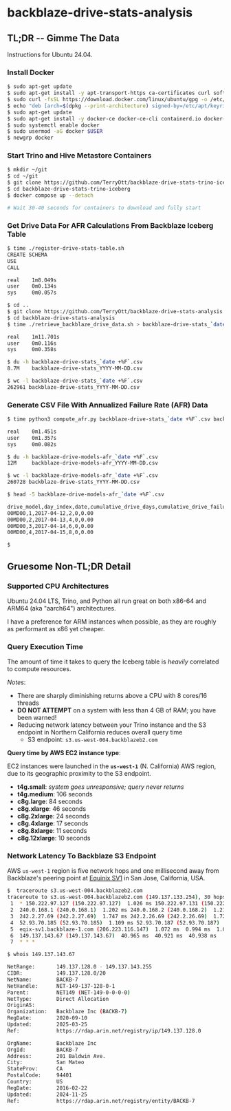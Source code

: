 # backblaze-drive-stats-analysis

## TL;DR -- Gimme The Data

Instructions for Ubuntu 24.04.

### Install Docker 

```bash
$ sudo apt-get update
$ sudo apt-get install -y apt-transport-https ca-certificates curl software-properties-common
$ sudo curl -fsSL https://download.docker.com/linux/ubuntu/gpg -o /etc/apt/keyrings/docker.asc
$ echo "deb [arch=$(dpkg --print-architecture) signed-by=/etc/apt/keyrings/docker.asc] https://download.docker.com/linux/ubuntu $(. /etc/os-release && echo "$VERSION_CODENAME") stable" | sudo tee /etc/apt/sources.list.d/docker.list > /dev/null
$ sudo apt-get update
$ sudo apt-get install -y docker-ce docker-ce-cli containerd.io docker-buildx-plugin docker-compose-plugin
$ sudo systemctl enable docker
$ sudo usermod -aG docker $USER
$ newgrp docker
```

### Start Trino and Hive Metastore Containers

```bash
$ mkdir ~/git
$ cd ~/git
$ git clone https://github.com/TerryOtt/backblaze-drive-stats-trino-iceberg.git
$ cd backblaze-drive-stats-trino-iceberg
$ docker compose up --detach

# Wait 30-40 seconds for containers to download and fully start
```

### Get Drive Data For AFR Calculations From Backblaze Iceberg Table

```bash
$ time ./register-drive-stats-table.sh
CREATE SCHEMA
USE
CALL

real    1m8.049s
user    0m0.134s
sys     0m0.057s

$ cd ..
$ git clone https://github.com/TerryOtt/backblaze-drive-stats-analysis.git
$ cd backblaze-drive-stats-analysis
$ time ./retrieve_backblaze_drive_data.sh > backblaze-drive-stats_`date +%F`.csv

real    1m11.701s
user    0m0.116s
sys     0m0.358s

$ du -h backblaze-drive-stats_`date +%F`.csv
8.7M    backblaze-drive-stats_YYYY-MM-DD.csv

$ wc -l backblaze-drive-stats_`date +%F`.csv
262961 backblaze-drive-stats_YYYY-MM-DD.csv
```

### Generate CSV File With Annualized Failure Rate (AFR) Data

```bash
$ time python3 compute_afr.py backblaze-drive-stats_`date +%F`.csv backblaze-drive-models-afr_`date +%F`.csv

real    0m1.451s
user    0m1.357s
sys     0m0.082s

$ du -h backblaze-drive-models-afr_`date +%F`.csv
12M     backblaze-drive-models-afr_YYYY-MM-DD.csv

$ wc -l backblaze-drive-models-afr_`date +%F`.csv
260728 backblaze-drive-stats_YYYY-MM-DD.csv

$ head -5 backblaze-drive-models-afr_`date +%F`.csv

drive_model,day_index,date,cumulative_drive_days,cumulative_drive_failures,annualized_failure_rate_percent
00MD00,1,2017-04-12,2,0,0.00
00MD00,2,2017-04-13,4,0,0.00
00MD00,3,2017-04-14,6,0,0.00
00MD00,4,2017-04-15,8,0,0.00

$
```

## Gruesome Non-TL;DR Detail

### Supported CPU Architectures

Ubuntu 24.04 LTS, Trino, and Python all run great on both x86-64 and ARM64 (aka "aarch64") architectures. 

I have a preference for ARM instances when possible, as they are roughly as performant as x86 yet cheaper.

### Query Execution Time

The amount of time it takes to query the Iceberg table is 
_heavily_ correlated to compute resources. 

_Notes_:
* There are sharply diminishing returns above a CPU with 8 cores/16 threads
* **DO NOT ATTEMPT** on a system with less than 4 GB of RAM; you have been warned!
* Reducing network latency between your Trino instance and the S3 endpoint in Northern California reduces overall query time
  * S3 endpoint: `s3.us-west-004.backblazeb2.com`

**Query time by AWS EC2 instance type**:

EC2 instances were launched in the **`us-west-1`** (N. California) AWS region, due to its geographic proximity to the S3 endpoint.

* **t4g.small**: _system goes unresponsive; query never returns_
* **t4g.medium**: 106 seconds
* **c8g.large**: 84 seconds
* **c8g.xlarge**: 46 seconds
* **c8g.2xlarge**: 24 seconds
* **c8g.4xlarge**: 17 seconds
* **c8g.8xlarge**: 11 seconds
* **c8g.12xlarge**: 10 seconds

### Network Latency To Backblaze S3 Endpoint

AWS `us-west-1` region is five network hops and one millisecond away from Backblaze's peering point at
[Equinix SV1](https://www.equinix.com/data-centers/americas-colocation/united-states-colocation/silicon-valley-data-centers/sv1)
in San Jose, California, USA.

```bash
$  traceroute s3.us-west-004.backblazeb2.com
traceroute to s3.us-west-004.backblazeb2.com (149.137.133.254), 30 hops max, 60 byte packets
 1  * 150.222.97.127 (150.222.97.127)  1.026 ms 150.222.97.131 (150.222.97.131)  1.013 ms
 2  240.0.168.1 (240.0.168.1)  1.202 ms 240.0.168.2 (240.0.168.2)  1.217 ms 240.0.168.0 (240.0.168.0)  1.214 ms
 3  242.2.27.69 (242.2.27.69)  1.747 ms 242.2.26.69 (242.2.26.69)  1.722 ms 242.2.27.195 (242.2.27.195)  0.977 ms
 4  52.93.70.185 (52.93.70.185)  1.109 ms 52.93.70.187 (52.93.70.187)  1.089 ms 52.93.70.203 (52.93.70.203)  0.969 ms
 5  eqix-sv1.backblaze-1.com (206.223.116.147)  1.072 ms  0.994 ms  1.068 ms
 6  149.137.143.67 (149.137.143.67)  40.965 ms  40.921 ms  40.938 ms
 7  * * *

$ whois 149.137.143.67

NetRange:       149.137.128.0 - 149.137.143.255
CIDR:           149.137.128.0/20
NetName:        BACKB-7
NetHandle:      NET-149-137-128-0-1
Parent:         NET149 (NET-149-0-0-0-0)
NetType:        Direct Allocation
OriginAS:
Organization:   Backblaze Inc (BACKB-7)
RegDate:        2020-09-10
Updated:        2025-03-25
Ref:            https://rdap.arin.net/registry/ip/149.137.128.0

OrgName:        Backblaze Inc
OrgId:          BACKB-7
Address:        201 Baldwin Ave.
City:           San Mateo
StateProv:      CA
PostalCode:     94401
Country:        US
RegDate:        2016-02-22
Updated:        2024-11-25
Ref:            https://rdap.arin.net/registry/entity/BACKB-7
```
